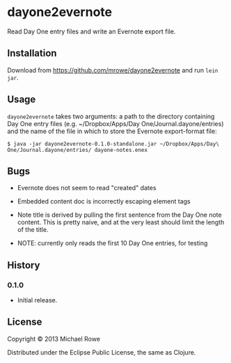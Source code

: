 # dayone2evernote

Read Day One entry files and write an Evernote export file.

## Installation

Download from https://github.com/mrowe/dayone2evernote and run `lein jar`.

## Usage

`dayone2evernote` takes two arguments: a path to the directory
containing Day One entry files (e.g. ~/Dropbox/Apps/Day
One/Journal.dayone/entries) and the name of the file in which to store
the Evernote export-format file:

    $ java -jar dayone2evernote-0.1.0-standalone.jar ~/Dropbox/Apps/Day\ One/Journal.dayone/entries/ dayone-notes.enex


## Bugs

 * Evernote does not seem to read "created" dates

 * Embedded content doc is incorrectly escaping element tags

 * Note title is derived by pulling the first sentence from the Day
   One note content. This is pretty naive, and at the very least
   should limit the length of the title.

 * NOTE: currently only reads the first 10 Day One entries, for testing

## History

### 0.1.0

 * Initial release.

## License

Copyright © 2013 Michael Rowe

Distributed under the Eclipse Public License, the same as Clojure.
